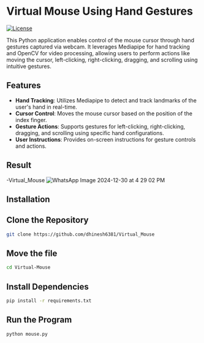 
# Virtual Mouse Using Hand Gestures
[![License](https://img.shields.io/github/license/dhinesh6381/Virtual_Mouse)](LICENSE.md)

This Python application enables control of the mouse cursor through hand gestures captured via webcam. It leverages Mediapipe for hand tracking and OpenCV for video processing, allowing users to perform actions like moving the cursor, left-clicking, right-clicking, dragging, and scrolling using intuitive gestures.

## Features
- **Hand Tracking**: Utilizes Mediapipe to detect and track landmarks of the user's hand in real-time.
- **Cursor Control**: Moves the mouse cursor based on the position of the index finger.
- **Gesture Actions**: Supports gestures for left-clicking, right-clicking, dragging, and scrolling using specific hand configurations.
- **User Instructions**: Provides on-screen instructions for gesture controls and actions.
## Result
-Virtual_Mouse
![WhatsApp Image 2024-12-30 at 4 29 02 PM](https://github.com/user-attachments/assets/6d8613b7-e2af-4fdc-a82f-31655021107c)


## Installation

## Clone the Repository
```bash
git clone https://github.com/dhinesh6381/Virtual_Mouse
```
## Move the file
```bash
cd Virtual-Mouse
```
## Install Dependencies
```bash
pip install -r requirements.txt
```
## Run the Program
```bash
python mouse.py
```
